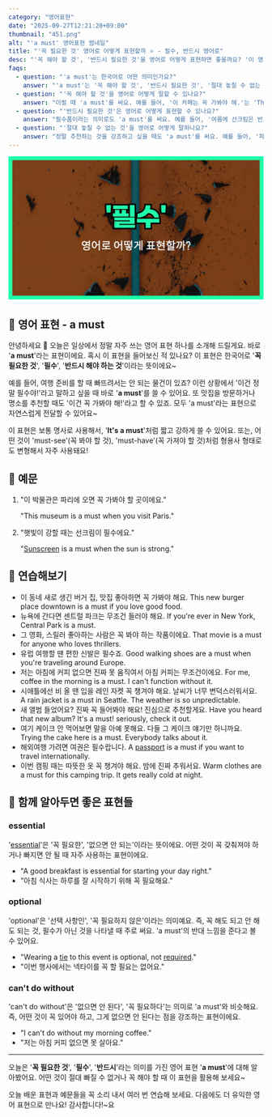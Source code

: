 ```yaml
---
category: "영어표현"
date: "2025-09-27T12:21:20+09:00"
thumbnail: "451.png"
alt: "'a must' 영어표현 썸네일"
title: "'꼭 필요한 것' 영어로 어떻게 표현할까 ⭐️ - 필수, 반드시 영어로"
desc: "'꼭 해야 할 것', '반드시 필요한 것'을 영어로 어떻게 표현하면 좋을까요? '이 영화는 꼭 봐야 해요.', '파리에 가면 에펠탑은 꼭 가야 할 곳이에요.' 등을 영어로 표현하는 법을 배워봅시다. 다양한 예문을 통해서 연습하고 본인의 표현으로 만들어 보세요."
faqs: 
  - question: "'a must'는 한국어로 어떤 의미인가요?"
    answer: "'a must'는 '꼭 해야 할 것', '반드시 필요한 것', '절대 놓칠 수 없는 것' 같은 의미예요. 뭔가를 꼭 경험하거나 소유해야 할 때 써요."
  - question: "'꼭 해야 할 것'을 영어로 어떻게 말할 수 있나요?"
    answer: "이럴 때 'a must'를 써요. 예를 들어, '이 카페는 꼭 가봐야 해.'는 'This cafe is a must.'라고 해요."
  - question: "'반드시 필요한 것'은 영어로 어떻게 표현할 수 있나요?"
    answer: "필수품이라는 의미로도 'a must'를 써요. 예를 들어, '여름에 선크림은 반드시 필요한 거예요.'는 'Sunscreen is a must in summer.'라고 해요."
  - question: "'절대 놓칠 수 없는 것'을 영어로 어떻게 말하나요?"
    answer: "정말 추천하는 것을 강조하고 싶을 때도 'a must'를 써요. 예를 들어, '파리에 가면 루브르 박물관은 절대 놓칠 수 없는 곳이에요.'는 'The Louvre is a must in Paris.'라고 말해요."
---
```


!['a must' 영어표현](./451.png)

## 🌟 영어 표현 - a must

안녕하세요 👋 오늘은 일상에서 정말 자주 쓰는 영어 표현 하나를 소개해 드릴게요. 바로 '**a must**'라는 표현이에요. 혹시 이 표현을 들어보신 적 있나요? 이 표현은 한국어로 '**꼭 필요한 것**', '**필수**', '**반드시 해야 하는 것**'이라는 뜻이에요~

예를 들어, 여행 준비를 할 때 빠뜨려서는 안 되는 물건이 있죠? 이런 상황에서 '이건 정말 필수야!'라고 말하고 싶을 때 바로 '**a must**'를 쓸 수 있어요. 또 맛집을 방문하거나 명소를 추천할 때도 '이건 꼭 가봐야 해!'라고 할 수 있죠. 모두 'a must'라는 표현으로 자연스럽게 전달할 수 있어요~

이 표현은 보통 명사로 사용해서, '**It's a must**'처럼 짧고 강하게 쓸 수 있어요. 또는, 어떤 것이 'must-see'(꼭 봐야 할 것), 'must-have'(꼭 가져야 할 것)처럼 형용사 형태로도 변형해서 자주 사용돼요!

## 📖 예문

1. "이 박물관은 파리에 오면 꼭 가봐야 할 곳이에요."

   "This museum is a must when you visit Paris."

2. "햇빛이 강할 때는 선크림이 필수에요."

   "[Sunscreen](/blog/in-english/552.sunscreen/) is a must when the sun is strong."



## 💬 연습해보기

<ul data-interactive-list>

  <li data-interactive-item>
    <span data-toggler>이 동네 새로 생긴 버거 집, 맛집 좋아하면 꼭 가봐야 해요.</span>
    <span data-answer>This new burger place downtown is a must if you love good food.</span>
  </li>

  <li data-interactive-item>
    <span data-toggler>뉴욕에 간다면 센트럴 파크는 무조건 들러야 해요.</span>
    <span data-answer>If you're ever in New York, Central Park is a must.</span>
  </li>

  <li data-interactive-item>
    <span data-toggler>그 영화, 스릴러 좋아하는 사람은 꼭 봐야 하는 작품이에요.</span>
    <span data-answer>That movie is a must for anyone who loves thrillers.</span>
  </li>

  <li data-interactive-item>
    <span data-toggler>유럽 여행할 땐 편한 신발은 필수죠.</span>
    <span data-answer>Good walking shoes are a must when you're traveling around Europe.</span>
  </li>

  <li data-interactive-item>
    <span data-toggler>저는 아침에 커피 없으면 진짜 못 움직여서 아침 커피는 무조건이에요.</span>
    <span data-answer>For me, coffee in the morning is a must. I can't function without it.</span>
  </li>

  <li data-interactive-item>
    <span data-toggler>시애틀에선 비 올 땐 입을 레인 자켓 꼭 챙겨야 해요. 날씨가 너무 변덕스러워서요.</span>
    <span data-answer>A rain jacket is a must in Seattle. The weather is so unpredictable.</span>
  </li>

  <li data-interactive-item>
    <span data-toggler>새 앨범 들었어요? 진짜 꼭 들어봐야 해요! 진심으로 추천할게요.</span>
    <span data-answer>Have you heard that new album? It's a must! seriously, check it out.</span>
  </li>

  <li data-interactive-item>
    <span data-toggler>여기 케이크 안 먹어보면 말을 아예 못해요. 다들 그 케이크 얘기만 하니까요.</span>
    <span data-answer>Trying the cake here is a must. Everybody talks about it.</span>
  </li>

  <li data-interactive-item>
    <span data-toggler>해외여행 가려면 여권은 필수랍니다.</span>
    <span data-answer>A <a href="/blog/in-english/515.passport/">passport</a> is a must if you want to travel internationally.</span>
  </li>

  <li data-interactive-item>
    <span data-toggler>이번 캠핑 때는 따뜻한 옷 꼭 챙겨야 해요. 밤에 진짜 추워서요.</span>
    <span data-answer>Warm clothes are a must for this camping trip. It gets really cold at night.</span>
  </li>

</ul>

## 🤝 함께 알아두면 좋은 표현들

### essential

'[essential](/blog/in-english/446.essential/)'은 '꼭 필요한', '없으면 안 되는'이라는 뜻이에요. 어떤 것이 꼭 갖춰져야 하거나 빠지면 안 될 때 자주 사용하는 표현이에요.

- "A good breakfast is essential for starting your day right."
- "아침 식사는 하루를 잘 시작하기 위해 꼭 필요해요."

### optional

'optional'은 '선택 사항인', '꼭 필요하지 않은'이라는 의미예요. 즉, 꼭 해도 되고 안 해도 되는 것, 필수가 아닌 것을 나타낼 때 주로 써요. 'a must'의 반대 느낌을 준다고 볼 수 있어요.

- "Wearing a [tie](/blog/in-english/396.tie/) to this event is optional, not [required](/blog/in-english/155.require/)."
- "이번 행사에서는 넥타이를 꼭 할 필요는 없어요."

### can't do without

'can't do without'은 '없으면 안 된다', '꼭 필요하다'는 의미로 'a must'와 비슷해요. 즉, 어떤 것이 꼭 있어야 하고, 그게 없으면 안 된다는 점을 강조하는 표현이에요.

- "I can't do without my morning coffee."
- "저는 아침 커피 없으면 못 살아요."

---

오늘은 '**꼭 필요한 것**', '**필수**', '**반드시**'라는 의미를 가진 영어 표현 '**a must**'에 대해 알아봤어요. 어떤 것이 절대 빠질 수 없거나 꼭 해야 할 때 이 표현을 활용해 보세요~

오늘 배운 표현과 예문들을 꼭 소리 내서 여러 번 연습해 보세요. 다음에도 더 유익한 영어 표현으로 만나요! 감사합니다!~요

